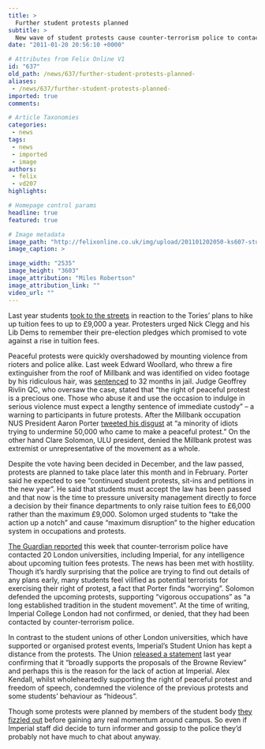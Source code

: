 ```yaml
---
title: >
  Further student protests planned
subtitle: >
  New wave of student protests cause counter-terrorism police to contact Imperial
date: "2011-01-20 20:56:10 +0000"

# Attributes from Felix Online V1
id: "637"
old_path: /news/637/further-student-protests-planned-
aliases:
 - /news/637/further-student-protests-planned-
imported: true
comments:

# Article Taxonomies
categories:
 - news
tags:
 - news
 - imported
 - image
authors:
 - felix
 - vd207
highlights:

# Homepage control params
headline: true
featured: true

# Image metadata
image_path: "http://felixonline.co.uk/img/upload/201101202050-ks607-studentp.jpg"
image_caption: >

image_width: "2535"
image_height: "3603"
image_attribution: "Miles Robertson"
image_attribution_link: ""
video_url: ""
---
```


Last year students [took to the streets](http://www.felixonline.co.uk/?article=452) in reaction to the Tories’ plans to hike up tuition fees to up to £9,000 a year. Protesters urged Nick Clegg and his Lib Dems to remember their pre-election pledges which promised to vote against a rise in tuition fees.

Peaceful protests were quickly overshadowed by mounting violence from rioters and police alike. Last week Edward Woollard, who threw a fire extinguisher from the roof of Millbank and was identified on video footage by his ridiculous hair, was [sentenced](http://www.guardian.co.uk/education/2011/jan/11/student-fire-extinguisher-protests-jailed) to 32 months in jail. Judge Geoffrey Rivlin QC, who oversaw the case, stated that “the right of peaceful protest is a precious one. Those who abuse it and use the occasion to indulge in serious violence must expect a lengthy sentence of immediate custody” – a warning to participants in future protests. After the Millbank occupation NUS President Aaron Porter [tweeted his disgust](http://twitter.com/#!/AaronPorter/status/2383503236800512) at “a minority of idiots trying to undermine 50,000 who came to make a peaceful protest.” On the other hand Clare Solomon, ULU president, denied the Millbank protest was extremist or unrepresentative of the movement as a whole.

Despite the vote having been decided in December, and the law passed, protests are planned to take place later this month and in February. Porter said he expected to see “continued student protests, sit-ins and petitions in the new year”. He said that students must accept the law has been passed and that now is the time to pressure university management directly to force a decision by their finance departments to only raise tuition fees to £6,000 rather than the maximum £9,000. Solomon urged students to “take the action up a notch” and cause “maximum disruption” to the higher education system in occupations and protests.

[The Guardian reported](http://www.guardian.co.uk/education/2011/jan/17/police-contact-colleges-over-student-protests) this week that counter-terrorism police have contacted 20 London universities, including Imperial, for any intelligence about upcoming tuition fees protests. The news has been met with hostility. Though it’s hardly surprising that the police are trying to find out details of any plans early, many students feel vilified as potential terrorists for exercising their right of protest, a fact that Porter finds “worrying”. Solomon defended the upcoming protests, supporting “vigorous occupations” as “a long established tradition in the student movement”. At the time of writing, Imperial College London had not confirmed, or denied, that they had been contacted by counter-terrorism police.

In contrast to the student unions of other London universities, which have supported or organised protest events, Imperial’s Student Union has kept a distance from the protests. The Union [released a statement](http://www.imperialcollegeunion.org/news/initial-response-to-browne-review,412,ICUNS.html) last year confirming that it “broadly supports the proposals of the Browne Review” and perhaps this is the reason for the lack of action at Imperial. Alex Kendall, whilst wholeheartedly supporting the right of peaceful protest and freedom of speech, condemned the violence of the previous protests and some students’ behaviour as “hideous”.

Though some protests were planned by members of the student body [they fizzled out](http://www.felixonline.co.uk/?article=499) before gaining any real momentum around campus. So even if Imperial staff did decide to turn informer and gossip to the police they’d probably not have much to chat about anyway.
